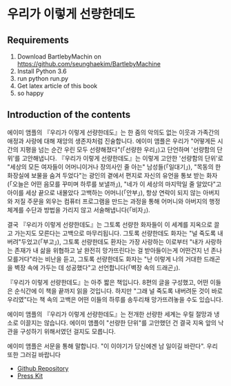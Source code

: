 # 우리가 이렇게 선량한데도


## Requirements

1. Download BartlebyMachin on https://github.com/seunghaekim/BartlebyMachine
2. Install Python 3.6
3. run python run.py
4. Get latex article of this book
5. so happy

## Introduction of the contents

에이미 앰플의 『우리가 이렇게 선량한데도』는 한 줌의 악의도 없는 이웃과 가족간의 애정과 사랑에 대해 재앙의 생존자처럼 진술합니다. 에이미 앰플은 우리가 "어떻게든 시간의 지평을 넘는 순간 우린 모두 선량해졌다"(「선량한 우리」)고 단언하며 '선량함의 단위'를 고안해냅니다. 『우리가 이렇게 선량한데도』는 이렇게 고안한 '선량함의 단위'로 "세상의 모든 여자들이 어머니이거나 장의사인 줄 아는" 남성들(「일대기」), "목동의 한 화장실에 보물을 숨겨 두었다"는 광인의 곁에서 편지로 자신의 유언을 통보 받는 화자(「오늘은 어떤 음모를 꾸미며 하루를 보낼까」), "네가 이 세상의 마지막일 줄 알았다"고 아이를 세상 끝으로 내몰았다 고백하는 어머니(「안부」), 항상 연락이 되지 않는 아버지와 저질 주문을 외우는 컴퓨터 프로그램을 만드는 과정을 통해 어머니와 아버지의 행정체계를 수단과 방법을 가리지 않고 서술해냅니다(「비자」).

결국 『우리가 이렇게 선량한데도』는 그토록 선량한 화자들이 이 세계를 지옥으로 끌고 가는지도 모른다는 고백으로 마무리됩니다. 그토록 선량한데도 화자는 "널 죽도록 내버려"두었고(「부고」), 그토록 선량한데도 환자는 가장 사랑하는 이로부터 "내가 사랑하는 존재가 내 삶을 위협하고 날 완전히 망가뜨린다는 걸 받아들이는게 어떤건지 넌 존나 모를거다"라는 비난을 듣고, 그토록 선량한데도 화자는 "난 이렇게 나의 거대한 드래곤을 벽장 속에 가두는 데 성공했다"고 선언합니다(「벽장 속의 드래곤」).

『우리가 이렇게 선량한데도』는 아주 짧은 책입니다. 8편의 글을 구성했고, 어떤 이들은 순식간에 이 책을 끝까지 읽을 것입니다. 하지만 "그래 널 죽도록 내버려둔 것이 바로 우리였"다는 책 속의 고백은 어떤 이들의 하루를 송두리채 망가뜨려놓을 수도 있습니다.

에이미 앰플의 『우리가 이렇게 선량한데도』는 전개한 선량한 세계는 우릴 절망과 냉소로 이끌지는 않습니다. 에이미 앰플이 "선량한 단위"를 고안했던 건 결국 지옥 앞의 낙관을 구성하기 위해서였던 걸지도 모릅니다.

에이미 앰플은 서문을 통해 말합니다. "이 이야기가 당신에겐 남 일이길 바란다". 우리 또한 그러길 바랍니다

- [Github Repository](https://github.com/gtsz-rcp/achapters004-neighbors/)
- [Press Kit](https://drive.google.com/drive/folders/1m13DgBUI1ONtOwJwaBtP1zvJ_-qF2fv1?usp=sharing)

